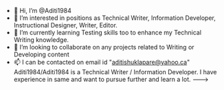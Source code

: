 - 👋 Hi, I’m @Aditi1984
- 👀 I’m interested in positions as Technical Writer, Information Developer, Instructional Designer, Writer, Editor.
- 🌱 I’m currently learning Testing skills too to enhance my Technical Writing knowledge.
- 💞️ I’m looking to collaborate on any projects related to Writing or Developing content
- 📫 I can be contacted on email id "aditishuklapare@yahoo.ca"
Aditi1984/Aditi1984 is a Technical Writer / Information Developer. I have experience in same and want to pursue further and learn a lot.
--->
